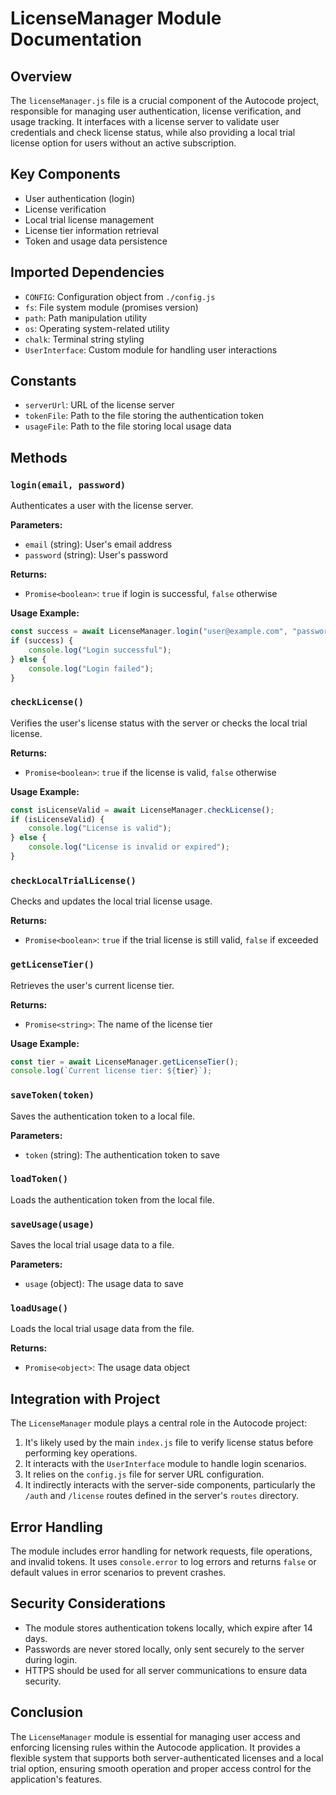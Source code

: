 # LicenseManager Module Documentation

## Overview

The `licenseManager.js` file is a crucial component of the Autocode project, responsible for managing user authentication, license verification, and usage tracking. It interfaces with a license server to validate user credentials and check license status, while also providing a local trial license option for users without an active subscription.

## Key Components

-   User authentication (login)
-   License verification
-   Local trial license management
-   License tier information retrieval
-   Token and usage data persistence

## Imported Dependencies

-   `CONFIG`: Configuration object from `./config.js`
-   `fs`: File system module (promises version)
-   `path`: Path manipulation utility
-   `os`: Operating system-related utility
-   `chalk`: Terminal string styling
-   `UserInterface`: Custom module for handling user interactions

## Constants

-   `serverUrl`: URL of the license server
-   `tokenFile`: Path to the file storing the authentication token
-   `usageFile`: Path to the file storing local usage data

## Methods

### `login(email, password)`

Authenticates a user with the license server.

**Parameters:**

-   `email` (string): User's email address
-   `password` (string): User's password

**Returns:**

-   `Promise<boolean>`: `true` if login is successful, `false` otherwise

**Usage Example:**

```javascript
const success = await LicenseManager.login("user@example.com", "password123");
if (success) {
    console.log("Login successful");
} else {
    console.log("Login failed");
}
```

### `checkLicense()`

Verifies the user's license status with the server or checks the local trial license.

**Returns:**

-   `Promise<boolean>`: `true` if the license is valid, `false` otherwise

**Usage Example:**

```javascript
const isLicenseValid = await LicenseManager.checkLicense();
if (isLicenseValid) {
    console.log("License is valid");
} else {
    console.log("License is invalid or expired");
}
```

### `checkLocalTrialLicense()`

Checks and updates the local trial license usage.

**Returns:**

-   `Promise<boolean>`: `true` if the trial license is still valid, `false` if exceeded

### `getLicenseTier()`

Retrieves the user's current license tier.

**Returns:**

-   `Promise<string>`: The name of the license tier

**Usage Example:**

```javascript
const tier = await LicenseManager.getLicenseTier();
console.log(`Current license tier: ${tier}`);
```

### `saveToken(token)`

Saves the authentication token to a local file.

**Parameters:**

-   `token` (string): The authentication token to save

### `loadToken()`

Loads the authentication token from the local file.

### `saveUsage(usage)`

Saves the local trial usage data to a file.

**Parameters:**

-   `usage` (object): The usage data to save

### `loadUsage()`

Loads the local trial usage data from the file.

**Returns:**

-   `Promise<object>`: The usage data object

## Integration with Project

The `LicenseManager` module plays a central role in the Autocode project:

1. It's likely used by the main `index.js` file to verify license status before performing key operations.
2. It interacts with the `UserInterface` module to handle login scenarios.
3. It relies on the `config.js` file for server URL configuration.
4. It indirectly interacts with the server-side components, particularly the `/auth` and `/license` routes defined in the server's `routes` directory.

## Error Handling

The module includes error handling for network requests, file operations, and invalid tokens. It uses `console.error` to log errors and returns `false` or default values in error scenarios to prevent crashes.

## Security Considerations

-   The module stores authentication tokens locally, which expire after 14 days.
-   Passwords are never stored locally, only sent securely to the server during login.
-   HTTPS should be used for all server communications to ensure data security.

## Conclusion

The `LicenseManager` module is essential for managing user access and enforcing licensing rules within the Autocode application. It provides a flexible system that supports both server-authenticated licenses and a local trial option, ensuring smooth operation and proper access control for the application's features.
